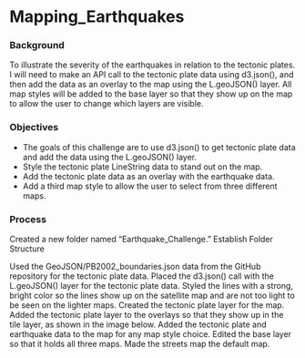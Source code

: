 # Mapping_Earthquakes
 
### Background
To illustrate the severity of the earthquakes in relation to the tectonic plates. I will need to make an API call to the tectonic plate data using d3.json(), and then add the data as an overlay to the map using the L.geoJSON() layer. All map styles will be added to the base layer so that they show up on the map to allow the user to change which layers are visible.

### Objectives
- The goals of this challenge are to use d3.json() to get tectonic plate data and add the data using the L.geoJSON() layer.
- Style the tectonic plate LineString data to stand out on the map.
- Add the tectonic plate data as an overlay with the earthquake data.
- Add a third map style to allow the user to select from three different maps.

### Process
Created a new folder named  “Earthquake_Challenge.”
Establish Folder Structure

Used the GeoJSON/PB2002_boundaries.json data from the GitHub repository for the tectonic plate data. 
Placed the d3.json() call with the L.geoJSON() layer for the tectonic plate data.
Styled the lines with a strong, bright color so the lines show up on the satellite map and are not too light to be seen on the lighter maps.
Created the tectonic plate layer for the map.
Added the tectonic plate layer to the overlays so that they show up in the tile layer, as shown in the image below.
Added the tectonic plate and earthquake data to the map for any map style choice.
Edited the base layer so that it holds all three maps.
Made the streets map the default map.
